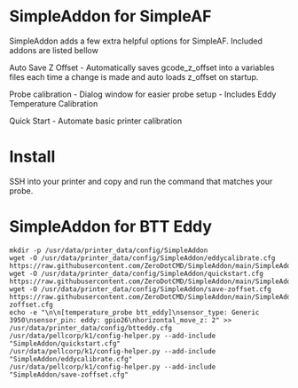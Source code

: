 # SimpleAddon for SimpleAF
SimpleAddon adds a few extra helpful options for SimpleAF. Included addons are listed bellow


Auto Save Z Offset - Automatically saves gcode_z_offset into a variables files each time a change is made and auto loads z_offset on startup.

Probe calibration - Dialog window for easier probe setup - Includes Eddy Temperature Calibration

Quick Start - Automate basic printer calibration


# Install
SSH into your printer and copy and run the command that matches your probe.



# SimpleAddon for BTT Eddy

```
mkdir -p /usr/data/printer_data/config/SimpleAddon
wget -O /usr/data/printer_data/config/SimpleAddon/eddycalibrate.cfg https://raw.githubusercontent.com/ZeroDotCMD/SimpleAddon/main/SimpleAddon/eddycalibrate.cfg
wget -O /usr/data/printer_data/config/SimpleAddon/quickstart.cfg https://raw.githubusercontent.com/ZeroDotCMD/SimpleAddon/main/SimpleAddon/quickstart.cfg
wget -O /usr/data/printer_data/config/SimpleAddon/save-zoffset.cfg https://raw.githubusercontent.com/ZeroDotCMD/SimpleAddon/main/SimpleAddon/save-zoffset.cfg
echo -e "\n\n[temperature_probe btt_eddy]\nsensor_type: Generic 3950\nsensor_pin: eddy: gpio26\nhorizontal_move_z: 2" >> /usr/data/printer_data/config/btteddy.cfg
/usr/data/pellcorp/k1/config-helper.py --add-include "SimpleAddon/quickstart.cfg"
/usr/data/pellcorp/k1/config-helper.py --add-include "SimpleAddon/eddycalibrate.cfg"
/usr/data/pellcorp/k1/config-helper.py --add-include "SimpleAddon/save-zoffset.cfg"
```


